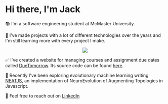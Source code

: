 # Hi there, I'm Jack
📚 I'm a software engineering student at McMaster University.

🔨 I've made projects with a lot of different technologies over the years and I'm still learning more with every project I make.
<p align="center">
<img src="https://skillicons.dev/icons?i=blender,c,cs,css,cpp,docker,express,flask,git,html,idea,ai,java,js,latex,linux,materialui,maven,mysql,nginx,nodejs,ps,processing,pug,py,raspberrypi,react,stackoverflow,ts,vscode&theme=dark&perline=15"></p>

✅ I've created a website for managing courses and assignment due dates called [DueTomorrow](https://duetomorrow.ca). Its source code can be found [here](https://github.com/JAWalmsley/DueTomorrow).

🧠 Recently I've been exploring evolutionary machine learning writing [NEATJS](https://github.com/JAWalmsley/NEATJS), an implementation of NeuroEvolution of Augmenting Topologies in Javascript.

📱 Feel free to reach out on [LinkedIn](https://www.linkedin.com/in/jack-walmsley/)
